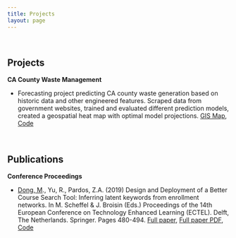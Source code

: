 ```yaml
---
title: Projects
layout: page
---
```


<!-- <center> <h2> Projects </h2> </center> -->

<!-- <center>You can find my resume <a href="{{ site.url }}/{{ site.resume-url }}" target="_blank">here</a> and my Github profile <a href="https://github.com/matthew-dong-dev" target="_blank">here</a>.</center> -->

<br>
	
<!-- * [Projects]({{site.url}}/projects)	 -->
<!-- * DataKind -->
<!-- Global Policy Lab -->

Projects 
----------

**CA County Waste Management**

- Forecasting project predicting CA county waste generation based on historic data and other engineered features.  Scraped data from government websites, trained and evaluated different prediction models, created a geospatial heat map with optimal model projections. <a href="https://matthew-dong-dev.github.io/ca-waste/" target="_blank">GIS Map</a>, <a href="https://github.com/matthew-dong-dev/ca-waste" target="_blank">Code</a>

<br>

Publications
----------

**Conference Proceedings**

-  <u>Dong, M</u>., Yu, R., Pardos, Z.A. (2019) Design and Deployment of a Better Course Search Tool: Inferring latent keywords from enrollment networks. In M. Scheffel & J. Broisin (Eds.) Proceedings of the 14th European Conference on Technology Enhanced Learning (ECTEL). Delft, The Netherlands. Springer. Pages 480-494.  <a href="https://link.springer.com/chapter/10.1007%2F978-3-030-29736-7_36" target="_blank">Full paper</a>, <a href="{{site.url}}/assets/files/ECTEL-paper.pdf" target="_blank">Full paper PDF</a>, <a href="https://github.com/matthew-dong-dev/ICS-research" target="_blank">Code</a>

<!-- - <u>Dong, M</u>., Yu, R., Pardos, Z.A. Design and Deployment of a Better University Course Search: Inferring Latent Keywords from Enrollments. In C. Lync and A. Merceron (Eds.) Proceedings of the 12th International Conference on Educational Data Mining (EDM). Montreal, Canada.  [Short paper PDF]({{site.url}}/assets/files/EDM-paper.pdf)-->